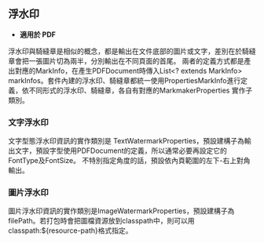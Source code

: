 ## 浮水印

* **適用於 PDF**

浮水印與騎縫章是相似的概念，都是輸出在文件底部的圖片或文字，差別在於騎縫章會把一張圖片切為兩半，分別輸出在不同頁面的首尾。
兩者的定義方式都是產出對應的MarkInfo，在產生PDFDocument時傳入List<? extends MarkInfo> markInfos。套件內建的浮水印、騎縫章都統一使用PropertiesMarkInfo進行定義，依不同形式的浮水印、騎縫章，各自有對應的MarkmakerProperties 實作子類別。


### 文字浮水印

文字型態浮水印資訊的實作類別是 TextWatermarkProperties，預設建構子為輸出文字，預設字型使用PDFDocument的定義，所以通常必要再設定它的FontType及FontSize。
不特別指定角度的話，預設依內頁範圍的左下-右上對角輸出。



### 圖片浮水印
圖片浮水印資訊的實作類別是ImageWatermarkProperties，預設建構子為filePath。若打包時會把圖檔資源放到classpath中，則可以用classpath:${resource-path}格式指定。

